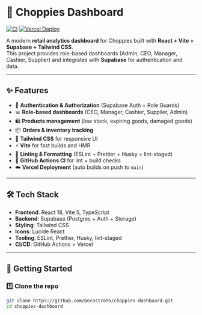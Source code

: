 # 🛒 Choppies Dashboard

[![CI](https://github.com/Decastro95/choppies-dashboard/actions/workflows/ci.yml/badge.svg)](https://github.com/Decastro95/choppies-dashboard/actions/workflows/ci.yml)
[![Vercel Deploy](https://vercel.com/button)](https://choppies-dashboard-login-jy3tf74n7-gustavos-projects-d5b6086c.vercel.app)

A modern **retail analytics dashboard** for Choppies built with **React + Vite + Supabase + Tailwind CSS**.  
This project provides role-based dashboards (Admin, CEO, Manager, Cashier, Supplier) and integrates with **Supabase** for authentication and data.  

---

## ✨ Features

- 🔑 **Authentication & Authorization** (Supabase Auth + Role Guards)  
- 📊 **Role-based dashboards** (CEO, Manager, Cashier, Supplier, Admin)  
- 🛍 **Products management** (low stock, expiring goods, damaged goods)  
- 📦 **Orders & inventory tracking**  
- 🎨 **Tailwind CSS** for responsive UI  
- ⚡ **Vite** for fast builds and HMR  
- 🧹 **Linting & Formatting** (ESLint + Prettier + Husky + lint-staged)  
- 🔄 **GitHub Actions CI** for lint + build checks  
- ☁️ **Vercel Deployment** (auto builds on push to `main`)  

---

## 🛠 Tech Stack

- **Frontend**: React 18, Vite 5, TypeScript  
- **Backend**: Supabase (Postgres + Auth + Storage)  
- **Styling**: Tailwind CSS  
- **Icons**: Lucide React  
- **Tooling**: ESLint, Prettier, Husky, lint-staged  
- **CI/CD**: GitHub Actions + Vercel  

---

## 🚀 Getting Started

### 1️⃣ Clone the repo
```bash
git clone https://github.com/Decastro95/choppies-dashboard.git
cd choppies-dashboard
